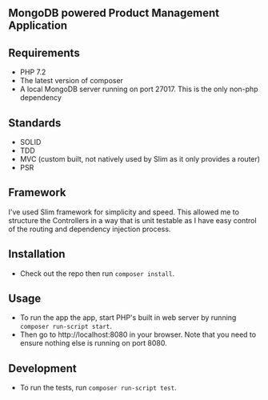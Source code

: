 MongoDB powered Product Management Application
----

Requirements
----
- PHP 7.2
- The latest version of composer
- A local MongoDB server running on port 27017. This is the only non-php dependency

Standards
----
- SOLID
- TDD
- MVC (custom built, not natively used by Slim as it only provides a router)
- PSR

Framework
----
I've used Slim framework for simplicity and speed. This allowed me to structure the Controllers in a way that is unit testable as I have easy control of the routing and dependency injection process.

Installation
----
- Check out the repo then run `composer install`.

Usage
----
- To run the app the app, start PHP's built in web server by running `composer run-script start`.
- Then go to http://localhost:8080 in your browser. Note that you need to ensure nothing else is running on port 8080.


Development
----
- To run the tests, run `composer run-script test`.